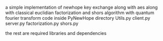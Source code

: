 ﻿a simple implementation of newhope key exchange along with aes along with classical euclidian factorization and shors algorithm with quantum fourier transform
code inside PyNewHope directory
Utils.py
client.py
server.py
factorization.py
shors.py

the rest are required libraries and dependencies

